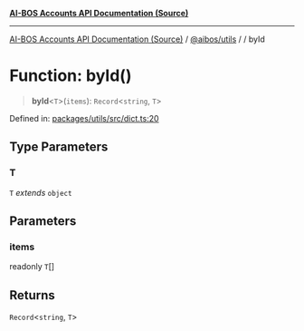 [**AI-BOS Accounts API Documentation (Source)**](../../../README.md)

***

[AI-BOS Accounts API Documentation (Source)](../../../README.md) / [@aibos/utils](../README.md) / [](../README.md) / byId

# Function: byId()

> **byId**\<`T`\>(`items`): `Record`\<`string`, `T`\>

Defined in: [packages/utils/src/dict.ts:20](https://github.com/pohlai88/accounts/blob/48103fb36d28b2b9bfb33472b6de2f719773cde9/packages/utils/src/dict.ts#L20)

## Type Parameters

### T

`T` *extends* `object`

## Parameters

### items

readonly `T`[]

## Returns

`Record`\<`string`, `T`\>
